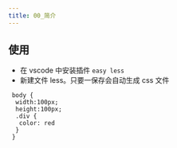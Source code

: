 ```yaml
---
title: 00_简介
---
```

## 使用

- 在 vscode 中安装插件 `easy less`
- 新建文件 less。只要一保存会自动生成 css 文件

```less
 body {
  width:100px;
  height:100px;
  .div {
   color: red
  }
 }
```
